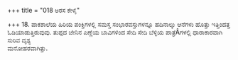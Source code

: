 +++
title = "018 ಅರಸ ಕೇಳೈ"

+++
18. ಪಾಕಶಾಲೆಯ ಹಿರಿಯ ಪಂಕ್ತಿಗಳಲ್ಲಿ ಸಮಸ್ತ ಸಂಭಾರವಸ್ತುಗಳನ್ನೂ ಹದಿನಾಲ್ಕು ಆನೆಗಳು ಹೊತ್ತು ಇತ್ತಿಂದತ್ತ ಓಡಿಯಾಡುತ್ತಿರುವುವು. ತುಪ್ಪದ ಜೇನಿನ ಎಣ್ಣೆಯ ಬಾವಿಗಳಿಂದ ಸೇದಿ ಸೇದಿ ಬೆಳ್ಳಿಯ ಪಾತ್ರೆÂಗಳಲ್ಲಿ ಧಾರಾಕಾರವಾಗಿ ಸುರಿವ ದೃಶ್ಯ   
ಮನೋಹರವಾಗಿತ್ತು.
